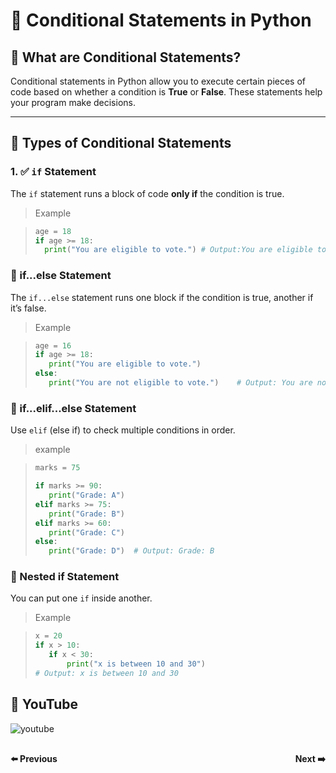 # 🔀 Conditional Statements in Python

## 🧠 What are Conditional Statements?

Conditional statements in Python allow you to execute certain pieces of code based on whether a condition is **True** or **False**. These statements help your program make decisions.

---

## 🧩 Types of Conditional Statements

### 1. ✅ `if` Statement

The `if` statement runs a block of code **only if** the condition is true.

> Example

>```python
>age = 18
>if age >= 18:
>   print("You are eligible to vote.") # Output:You are eligible to vote.
>```
### 🔁 if...else Statement 
The `if...else` statement runs one block if the condition is true, another if it’s false.

> Example

>```python
>age = 16
>if age >= 18:
>    print("You are eligible to vote.")
>else:
>    print("You are not eligible to vote.")    # Output: You are not eligible to vote
>```
### 🔄 if...elif...else Statement
Use `elif` (else if) to check multiple conditions in order.

> example

>```python
>marks = 75
>
>if marks >= 90:
>    print("Grade: A")
>elif marks >= 75:
>    print("Grade: B")
>elif marks >= 60:
>    print("Grade: C")
>else:
>    print("Grade: D")  # Output: Grade: B
>```
### 🔁 Nested if Statement
You can put one `if` inside another.

> Example

>```python
>x = 20
>if x > 10:
>    if x < 30:
>        print("x is between 10 and 30")
> # Output: x is between 10 and 30
>```

## 🎥 YouTube

![youtube]()

<div style="display: flex; justify-content: space-between; margin-top: 30px;">
  <a
  href="python_chapter_8_python_string.md" style="text-decoration: none; font-weight: bold;">⬅️ Previous</a>
  <a href="python_chapter_10_python_list.md" style="text-decoration: none; font-weight: bold;">Next ➡️</a>
</div>